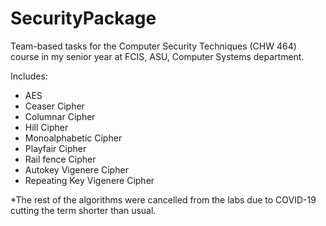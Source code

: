 # SecurityPackage

Team-based tasks for the Computer Security Techniques (CHW 464) course in my senior year at FCIS, ASU, Computer Systems department.

Includes: 
- AES
- Ceaser Cipher
- Columnar Cipher
- Hill Cipher
- Monoalphabetic Cipher
- Playfair Cipher
- Rail fence Cipher
- Autokey Vigenere Cipher
- Repeating Key Vigenere Cipher

*The rest of the algorithms were cancelled from the labs due to COVID-19 cutting the term shorter than usual.
